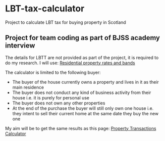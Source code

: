 # LBT-tax-calculator
Project to calculate LBT tax for buying property in Scotland

## Project for team coding as part of BJSS academy interview
The details for LBTT are not provided as part of the project, it is required to do my research. I will use: [Residential property rates and bands](https://revenue.scot/taxes/land-buildings-transaction-tax/residential-property)

The calculator is limited to the following buyer:

 - The buyer of the house currently owns a property and lives in it as their main residence 
 - The buyer does not conduct any kind of business activity from their house i.e. it is purely for personal use 
 - The buyer does not own any other properties 
 - At the end of the purchase the buyer will still only own one house i.e. they intent to sell their current home at the same date they buy the new one 

My aim will be to get the same results as this page: [Property Transactions Calculator](https://revenue.scot/calculate-tax/calculate-property-transactions)
